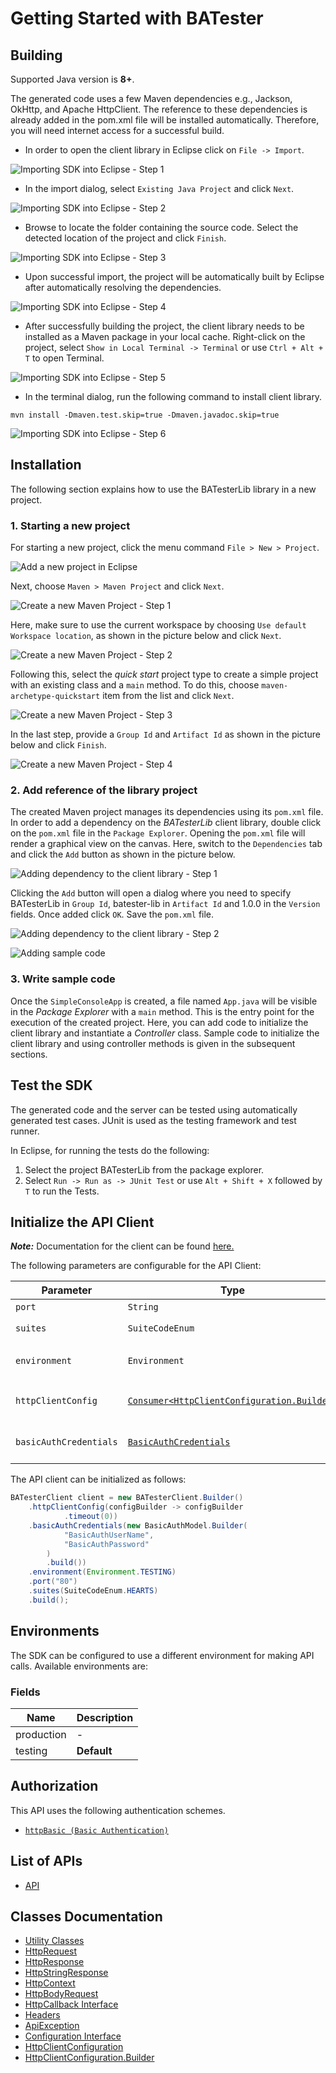 
# Getting Started with BATester

## Building

Supported Java version is **8+**.

The generated code uses a few Maven dependencies e.g., Jackson, OkHttp,
and Apache HttpClient. The reference to these dependencies is already
added in the pom.xml file will be installed automatically. Therefore,
you will need internet access for a successful build.

* In order to open the client library in Eclipse click on `File -> Import`.

![Importing SDK into Eclipse - Step 1](https://apidocs.io/illustration/java?workspaceFolder=BATester-Java&workspaceName=BATester&projectName=BATesterLib&rootNamespace=localhost3000&groupId=BATesterLib&artifactId=batester-lib&version=1.0.0&step=import0)

* In the import dialog, select `Existing Java Project` and click `Next`.

![Importing SDK into Eclipse - Step 2](https://apidocs.io/illustration/java?workspaceFolder=BATester-Java&workspaceName=BATester&projectName=BATesterLib&rootNamespace=localhost3000&groupId=BATesterLib&artifactId=batester-lib&version=1.0.0&step=import1)

* Browse to locate the folder containing the source code. Select the detected location of the project and click `Finish`.

![Importing SDK into Eclipse - Step 3](https://apidocs.io/illustration/java?workspaceFolder=BATester-Java&workspaceName=BATester&projectName=BATesterLib&rootNamespace=localhost3000&groupId=BATesterLib&artifactId=batester-lib&version=1.0.0&step=import2)

* Upon successful import, the project will be automatically built by Eclipse after automatically resolving the dependencies.

![Importing SDK into Eclipse - Step 4](https://apidocs.io/illustration/java?workspaceFolder=BATester-Java&workspaceName=BATester&projectName=BATesterLib&rootNamespace=localhost3000&groupId=BATesterLib&artifactId=batester-lib&version=1.0.0&step=import3)

* After successfully building the project, the client library needs to be installed as a Maven package in your local cache. Right-click on the project, select `Show in Local Terminal -> Terminal` or use `Ctrl + Alt + T` to open Terminal.

![Importing SDK into Eclipse - Step 5](https://apidocs.io/illustration/java?workspaceFolder=BATester-Java&workspaceName=BATester&projectName=BATesterLib&rootNamespace=localhost3000&groupId=BATesterLib&artifactId=batester-lib&version=1.0.0&step=openTerminal)

* In the terminal dialog, run the following command to install client library.

```
mvn install -Dmaven.test.skip=true -Dmaven.javadoc.skip=true
```

![Importing SDK into Eclipse - Step 6](https://apidocs.io/illustration/java?workspaceFolder=BATester-Java&workspaceName=BATester&projectName=BATesterLib&rootNamespace=localhost3000&groupId=BATesterLib&artifactId=batester-lib&version=1.0.0&step=installCommand)

## Installation

The following section explains how to use the BATesterLib library in a new project.

### 1. Starting a new project

For starting a new project, click the menu command `File > New > Project`.

![Add a new project in Eclipse](https://apidocs.io/illustration/java?workspaceFolder=BATester-Java&workspaceName=BATester&projectName=BATesterLib&rootNamespace=localhost3000&groupId=BATesterLib&artifactId=batester-lib&version=1.0.0&step=createNewProject0)

Next, choose `Maven > Maven Project` and click `Next`.

![Create a new Maven Project - Step 1](https://apidocs.io/illustration/java?workspaceFolder=BATester-Java&workspaceName=BATester&projectName=BATesterLib&rootNamespace=localhost3000&groupId=BATesterLib&artifactId=batester-lib&version=1.0.0&step=createNewProject1)

Here, make sure to use the current workspace by choosing `Use default Workspace location`, as shown in the picture below and click `Next`.

![Create a new Maven Project - Step 2](https://apidocs.io/illustration/java?workspaceFolder=BATester-Java&workspaceName=BATester&projectName=BATesterLib&rootNamespace=localhost3000&groupId=BATesterLib&artifactId=batester-lib&version=1.0.0&step=createNewProject2)

Following this, select the *quick start* project type to create a simple project with an existing class and a `main` method. To do this, choose `maven-archetype-quickstart` item from the list and click `Next`.

![Create a new Maven Project - Step 3](https://apidocs.io/illustration/java?workspaceFolder=BATester-Java&workspaceName=BATester&projectName=BATesterLib&rootNamespace=localhost3000&groupId=BATesterLib&artifactId=batester-lib&version=1.0.0&step=createNewProject3)

In the last step, provide a `Group Id` and `Artifact Id` as shown in the picture below and click `Finish`.

![Create a new Maven Project - Step 4](https://apidocs.io/illustration/java?workspaceFolder=BATester-Java&workspaceName=BATester&projectName=BATesterLib&rootNamespace=localhost3000&groupId=BATesterLib&artifactId=batester-lib&version=1.0.0&step=createNewProject4)

### 2. Add reference of the library project

The created Maven project manages its dependencies using its `pom.xml` file. In order to add a dependency on the *BATesterLib* client library, double click on the `pom.xml` file in the `Package Explorer`. Opening the `pom.xml` file will render a graphical view on the canvas. Here, switch to the `Dependencies` tab and click the `Add` button as shown in the picture below.

![Adding dependency to the client library - Step 1](https://apidocs.io/illustration/java?workspaceFolder=BATester-Java&workspaceName=BATester&projectName=BATesterLib&rootNamespace=localhost3000&groupId=BATesterLib&artifactId=batester-lib&version=1.0.0&step=testProject0)

Clicking the `Add` button will open a dialog where you need to specify BATesterLib in `Group Id`, batester-lib in `Artifact Id` and 1.0.0 in the `Version` fields. Once added click `OK`. Save the `pom.xml` file.

![Adding dependency to the client library - Step 2](https://apidocs.io/illustration/java?workspaceFolder=BATester-Java&workspaceName=BATester&projectName=BATesterLib&rootNamespace=localhost3000&groupId=BATesterLib&artifactId=batester-lib&version=1.0.0&step=testProject1)

![Adding sample code](https://apidocs.io/illustration/java?workspaceFolder=BATester-Java&workspaceName=BATester&projectName=BATesterLib&rootNamespace=localhost3000&groupId=BATesterLib&artifactId=batester-lib&version=1.0.0&step=testProject2)

### 3. Write sample code

Once the `SimpleConsoleApp` is created, a file named `App.java` will be visible in the *Package Explorer* with a `main` method. This is the entry point for the execution of the created project.
Here, you can add code to initialize the client library and instantiate a *Controller* class. Sample code to initialize the client library and using controller methods is given in the subsequent sections.

## Test the SDK

The generated code and the server can be tested using automatically generated test cases.
JUnit is used as the testing framework and test runner.

In Eclipse, for running the tests do the following:

1. Select the project BATesterLib from the package explorer.
2. Select `Run -> Run as -> JUnit Test` or use `Alt + Shift + X` followed by `T` to run the Tests.

## Initialize the API Client

**_Note:_** Documentation for the client can be found [here.](https://www.github.com/asadali214/my-basic-auth-java-sdk/tree/2.0.0/doc/client.md)

The following parameters are configurable for the API Client:

| Parameter | Type | Description |
|  --- | --- | --- |
| `port` | `String` | *Default*: `"80"` |
| `suites` | `SuiteCodeEnum` | *Default*: `SuiteCodeEnum.HEARTS` |
| `environment` | `Environment` | The API environment. <br> **Default: `Environment.TESTING`** |
| `httpClientConfig` | [`Consumer<HttpClientConfiguration.Builder>`](https://www.github.com/asadali214/my-basic-auth-java-sdk/tree/2.0.0/doc/http-client-configuration-builder.md) | Set up Http Client Configuration instance. |
| `basicAuthCredentials` | [`BasicAuthCredentials`](https://www.github.com/asadali214/my-basic-auth-java-sdk/tree/2.0.0/doc/auth/basic-authentication.md) | The Credentials Setter for Basic Authentication |

The API client can be initialized as follows:

```java
BATesterClient client = new BATesterClient.Builder()
    .httpClientConfig(configBuilder -> configBuilder
            .timeout(0))
    .basicAuthCredentials(new BasicAuthModel.Builder(
            "BasicAuthUserName",
            "BasicAuthPassword"
        )
        .build())
    .environment(Environment.TESTING)
    .port("80")
    .suites(SuiteCodeEnum.HEARTS)
    .build();
```

## Environments

The SDK can be configured to use a different environment for making API calls. Available environments are:

### Fields

| Name | Description |
|  --- | --- |
| production | - |
| testing | **Default** |

## Authorization

This API uses the following authentication schemes.

* [`httpBasic (Basic Authentication)`](https://www.github.com/asadali214/my-basic-auth-java-sdk/tree/2.0.0/doc/auth/basic-authentication.md)

## List of APIs

* [API](https://www.github.com/asadali214/my-basic-auth-java-sdk/tree/2.0.0/doc/controllers/api.md)

## Classes Documentation

* [Utility Classes](https://www.github.com/asadali214/my-basic-auth-java-sdk/tree/2.0.0/doc/utility-classes.md)
* [HttpRequest](https://www.github.com/asadali214/my-basic-auth-java-sdk/tree/2.0.0/doc/http-request.md)
* [HttpResponse](https://www.github.com/asadali214/my-basic-auth-java-sdk/tree/2.0.0/doc/http-response.md)
* [HttpStringResponse](https://www.github.com/asadali214/my-basic-auth-java-sdk/tree/2.0.0/doc/http-string-response.md)
* [HttpContext](https://www.github.com/asadali214/my-basic-auth-java-sdk/tree/2.0.0/doc/http-context.md)
* [HttpBodyRequest](https://www.github.com/asadali214/my-basic-auth-java-sdk/tree/2.0.0/doc/http-body-request.md)
* [HttpCallback Interface](https://www.github.com/asadali214/my-basic-auth-java-sdk/tree/2.0.0/doc/http-callback-interface.md)
* [Headers](https://www.github.com/asadali214/my-basic-auth-java-sdk/tree/2.0.0/doc/headers.md)
* [ApiException](https://www.github.com/asadali214/my-basic-auth-java-sdk/tree/2.0.0/doc/api-exception.md)
* [Configuration Interface](https://www.github.com/asadali214/my-basic-auth-java-sdk/tree/2.0.0/doc/configuration-interface.md)
* [HttpClientConfiguration](https://www.github.com/asadali214/my-basic-auth-java-sdk/tree/2.0.0/doc/http-client-configuration.md)
* [HttpClientConfiguration.Builder](https://www.github.com/asadali214/my-basic-auth-java-sdk/tree/2.0.0/doc/http-client-configuration-builder.md)

